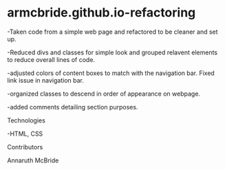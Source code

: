 # armcbride.github.io-refactoring

-Taken code from a simple web page and refactored to be cleaner and set up.

-Reduced divs and classes for simple look and grouped relavent elements to reduce overall lines of code.

-adjusted colors of content boxes to match with the navigation bar. Fixed link issue in navigation bar.

-organized classes to descend in order of appearance on webpage.

-added comments detailing section purposes.

Technologies

-HTML, CSS

Contributors

Annaruth McBride
